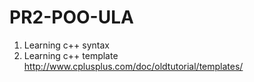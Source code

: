 # PR2-POO-ULA

1) Learning c++ syntax
2) Learning c++ template http://www.cplusplus.com/doc/oldtutorial/templates/

